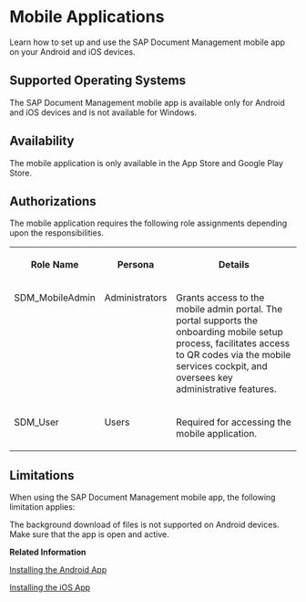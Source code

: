 <!-- loio91597c2d8e0342ac8dbec144f22ecda6 -->

# Mobile Applications

Learn how to set up and use the SAP Document Management mobile app on your Android and iOS devices.



<a name="loio91597c2d8e0342ac8dbec144f22ecda6__section_xjj_bq2_qbc"/>

## Supported Operating Systems

The SAP Document Management mobile app is available only for Android and iOS devices and is not available for Windows.



<a name="loio91597c2d8e0342ac8dbec144f22ecda6__section_kcl_hcv_tbc"/>

## Availability

The mobile application is only available in the App Store and Google Play Store.



<a name="loio91597c2d8e0342ac8dbec144f22ecda6__section_w3w_4nc_5bc"/>

## Authorizations

The mobile application requires the following role assignments depending upon the responsibilities.


<table>
<tr>
<th valign="top">

Role Name

</th>
<th valign="top">

Persona

</th>
<th valign="top">

Details

</th>
</tr>
<tr>
<td valign="top">

SDM\_MobileAdmin

</td>
<td valign="top">

Administrators

</td>
<td valign="top">

Grants access to the mobile admin portal. The portal supports the onboarding mobile setup process, facilitates access to QR codes via the mobile services cockpit, and oversees key administrative features.

</td>
</tr>
<tr>
<td valign="top">

SDM\_User

</td>
<td valign="top">

Users

</td>
<td valign="top">

Required for accessing the mobile application.

</td>
</tr>
</table>



<a name="loio91597c2d8e0342ac8dbec144f22ecda6__section_eyq_zq2_qbc"/>

## Limitations

When using the SAP Document Management mobile app, the following limitation applies:

The background download of files is not supported on Android devices. Make sure that the app is open and active.

**Related Information**  


[Installing the Android App](installing-the-android-app-7b4cbba.md "Before you can use the SAP Document Management mobile app on your Android device, you have to set it up.")

[Installing the iOS App](installing-the-ios-app-c1c356d.md "Before you can use the SAP Document Management mobile app on your iOS device, you have to set it up.")

 <?sap-ot O2O class="- topic/link " href="aeb30666fd1e493a9b5e31efdfb3cca2.xml" text="" desc="" xtrc="link:3" xtrf="file:/home/builder/src/dita-all/cjf1545050164546/loio88f6f3be1aab44ba93a57632d1afef71_en-US/src/content/localization/en-us/91597c2d8e0342ac8dbec144f22ecda6.xml" output-class="" outputTopicFile="file:/home/builder/tp.net.sf.dita-ot/2.3/plugins/com.elovirta.dita.markdown_1.3.0/xsl/dita2markdownImpl.xsl" ?> 

